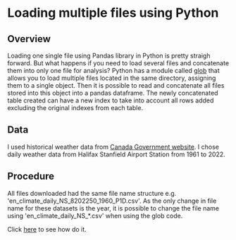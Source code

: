 # Loading multiple files using Python

## Overview
Loading one single file using Pandas library in Python is pretty straigh forward. But what happens if you need to load several files and concatenate them into only one file for analysis? Python has a module called [glob](https://docs.python.org/3/library/glob.html#module-glob) that allows you to load multiple files located in the same directory, assigning them to a single object. Then it is possible to read and concatenate all files stored into this object into a pandas dataframe. The newly concatenated table created can have a new index to take into account all rows added excluding the original indexes from each table.


## Data
I used historical weather data from [Canada Government website](https://climate.weather.gc.ca/historical_data/search_historic_data_e.html). I chose daily weather data from Halifax Stanfield Airport Station from 1961 to 2022.

## Procedure

All files downloaded had the same file name structure e.g. 'en_climate_daily_NS_8202250_1960_P1D.csv'. As the only change in file name for these datasets is the year, it is possible to change the file name using 'en_climate_daily_NS_*.csv' when using the glob code.

Click [here]() to see how do it.
